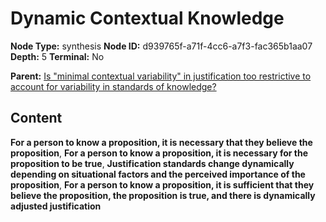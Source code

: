 # Dynamic Contextual Knowledge

**Node Type:** synthesis
**Node ID:** d939765f-a71f-4cc6-a7f3-fac365b1aa07
**Depth:** 5
**Terminal:** No

**Parent:** [Is "minimal contextual variability" in justification too restrictive to account for variability in standards of knowledge?](is-minimal-contextual-variability-in-justification-too-restrictive-to-account-for-variability-in-standards-of-knowledge-antithesis-1726643c-2571-46df-87de-35cf4c645e7b.md)

## Content

**For a person to know a proposition, it is necessary that they believe the proposition**, **For a person to know a proposition, it is necessary for the proposition to be true**, **Justification standards change dynamically depending on situational factors and the perceived importance of the proposition**, **For a person to know a proposition, it is sufficient that they believe the proposition, the proposition is true, and there is dynamically adjusted justification**
